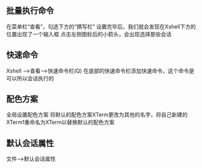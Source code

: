 ## 批量执行命令
在菜单栏“查看”，勾选下方的“撰写栏”
设置完毕后，我们就会发现在Xshell下方的位置出现了一个输入框
点击左侧图标后的小箭头，会出现选择那些会话




## 快速命令
Xshell -->查看-->快速命令栏(Q) 
在底部的快速命令栏添加快速命令，这个命令是可以所以会话执行的






## 配色方案
全局设置配色方案
将默认的配色方案XTerm更改为其他的名字，将自己新建的XTerm1重命名为XTerm以替换默认的配色方案


## 默认会话属性
文件-->默认会话属性

